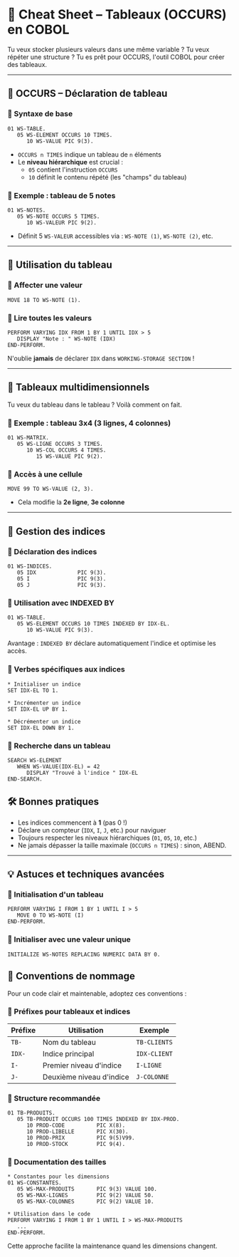 # 🧾 Cheat Sheet – Tableaux (OCCURS) en COBOL

Tu veux stocker plusieurs valeurs dans une même variable ? Tu veux répéter une structure ? Tu es prêt pour OCCURS, l'outil COBOL pour créer des tableaux.

---

## 📌 OCCURS – Déclaration de tableau

### 🔹 Syntaxe de base

```cobol
01 WS-TABLE.
   05 WS-ELEMENT OCCURS 10 TIMES.
      10 WS-VALUE PIC 9(3).
```

* `OCCURS n TIMES` indique un tableau de `n` éléments
* Le **niveau hiérarchique** est crucial :
   * `05` contient l'instruction `OCCURS`
   * `10` définit le contenu répété (les "champs" du tableau)

### 🧠 Exemple : tableau de 5 notes

```cobol
01 WS-NOTES.
   05 WS-NOTE OCCURS 5 TIMES.
      10 WS-VALEUR PIC 9(2).
```

* Définit 5 `WS-VALEUR` accessibles via : `WS-NOTE (1)`, `WS-NOTE (2)`, etc.

---

## 🧪 Utilisation du tableau

### 🔹 Affecter une valeur

```cobol
MOVE 18 TO WS-NOTE (1).
```

### 🔹 Lire toutes les valeurs

```cobol
PERFORM VARYING IDX FROM 1 BY 1 UNTIL IDX > 5
   DISPLAY "Note : " WS-NOTE (IDX)
END-PERFORM.
```

N'oublie **jamais** de déclarer `IDX` dans `WORKING-STORAGE SECTION` !

---

## 🔁 Tableaux multidimensionnels

Tu veux du tableau dans le tableau ? Voilà comment on fait.

### 🔹 Exemple : tableau 3x4 (3 lignes, 4 colonnes)

```cobol
01 WS-MATRIX.
   05 WS-LIGNE OCCURS 3 TIMES.
      10 WS-COL OCCURS 4 TIMES.
         15 WS-VALUE PIC 9(2).
```

### 🔹 Accès à une cellule

```cobol
MOVE 99 TO WS-VALUE (2, 3).
```

* Cela modifie la **2e ligne**, **3e colonne**

---

## 🔢 Gestion des indices

### 🔹 Déclaration des indices

```cobol
01 WS-INDICES.
   05 IDX             PIC 9(3).
   05 I               PIC 9(3).
   05 J               PIC 9(3).
```

### 🔹 Utilisation avec INDEXED BY

```cobol
01 WS-TABLE.
   05 WS-ELEMENT OCCURS 10 TIMES INDEXED BY IDX-EL.
      10 WS-VALUE PIC 9(3).
```

Avantage : `INDEXED BY` déclare automatiquement l'indice et optimise les accès.

### 🔹 Verbes spécifiques aux indices

```cobol
* Initialiser un indice
SET IDX-EL TO 1.

* Incrémenter un indice
SET IDX-EL UP BY 1.

* Décrémenter un indice
SET IDX-EL DOWN BY 1.
```

### 🔹 Recherche dans un tableau

```cobol
SEARCH WS-ELEMENT
   WHEN WS-VALUE(IDX-EL) = 42
      DISPLAY "Trouvé à l'indice " IDX-EL
END-SEARCH.
```

## 🛠 Bonnes pratiques

* Les indices commencent à **1** (pas 0 !)
* Déclare un compteur (`IDX`, `I`, `J`, etc.) pour naviguer
* Toujours respecter les niveaux hiérarchiques (`01`, `05`, `10`, etc.)
* Ne jamais dépasser la taille maximale (`OCCURS n TIMES`) : sinon, ABEND.

---

## 💡 Astuces et techniques avancées

### 🔹 Initialisation d'un tableau

```cobol
PERFORM VARYING I FROM 1 BY 1 UNTIL I > 5
   MOVE 0 TO WS-NOTE (I)
END-PERFORM.
```

### 🔹 Initialiser avec une valeur unique

```cobol
INITIALIZE WS-NOTES REPLACING NUMERIC DATA BY 0.
```

## 📝 Conventions de nommage

Pour un code clair et maintenable, adoptez ces conventions :

### 🔹 Préfixes pour tableaux et indices

| Préfixe | Utilisation | Exemple |
|---------|-------------|---------|
| `TB-`   | Nom du tableau | `TB-CLIENTS` |
| `IDX-`  | Indice principal | `IDX-CLIENT` |
| `I-`    | Premier niveau d'indice | `I-LIGNE` |
| `J-`    | Deuxième niveau d'indice | `J-COLONNE` |

### 🔹 Structure recommandée

```cobol
01 TB-PRODUITS.
   05 TB-PRODUIT OCCURS 100 TIMES INDEXED BY IDX-PROD.
      10 PROD-CODE          PIC X(8).
      10 PROD-LIBELLE       PIC X(30).
      10 PROD-PRIX          PIC 9(5)V99.
      10 PROD-STOCK         PIC 9(4).
```

### 🔹 Documentation des tailles

```cobol
* Constantes pour les dimensions
01 WS-CONSTANTES.
   05 WS-MAX-PRODUITS       PIC 9(3) VALUE 100.
   05 WS-MAX-LIGNES         PIC 9(2) VALUE 50.
   05 WS-MAX-COLONNES       PIC 9(2) VALUE 10.

* Utilisation dans le code
PERFORM VARYING I FROM 1 BY 1 UNTIL I > WS-MAX-PRODUITS
   ...
END-PERFORM.
```

Cette approche facilite la maintenance quand les dimensions changent.
